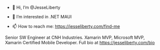 - 👋 Hi, I’m @JesseLiberty
- 👀 I’m interested in .NET MAUI


- 📫 How to reach me: https://jesseliberty.com/find-me

<!---
JesseLiberty/JesseLiberty is a ✨ special ✨ repository because its `README.md` (this file) appears on your GitHub profile.
You can click the Preview link to take a look at your changes.
--->
Senior SW Engineer at CNH Industries. Xamarin MVP, Microsoft MVP, Xamarin Certified Mobile Developer.  Full bio at https://jesseliberty.com/bio
